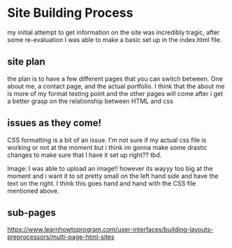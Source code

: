 # Site Building Process
my initial attempt to get information on the site was incredibly tragic,
after some re-evaluation I was able to make a basic set up in the index.html file.

## site plan
the plan is to have a few different pages that you can switch between. One about me, a contact page, and the actual portfolio. I think that the about me is more of my format testing point and the other pages will come after i get a better grasp on the relationship between HTML and css

## issues as they come!
CSS formatting is a bit of an issue. I'm not sure if my actual css file is working or not at the moment but i think im gonna make some drastic changes to make sure that I have it set up right?? tbd.

Image:
I was able to upload an image!! however its wayyy too big at the moment and i want it to sit pretty small on the left hand side and have the text on the right. I think this goes hand and hand with the CSS file mentioned above.

## sub-pages
https://www.learnhowtoprogram.com/user-interfaces/building-layouts-preprocessors/multi-page-html-sites
